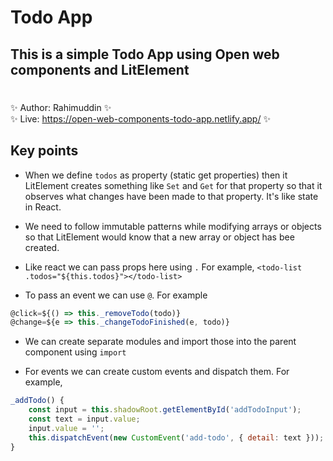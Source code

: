 # Todo App

## This is a simple Todo App using Open web components and LitElement

#

✨ Author: Rahimuddin ✨ \
✨ Live: https://open-web-components-todo-app.netlify.app/ ✨
## Key points

- When we define `todos` as property (static get properties) then it LitElement creates something like `Set` and `Get` for that property so that it observes what changes have been made to that property. It's like state in React.

- We need to follow immutable patterns while modifying arrays or objects so that LitElement would know that a new array or object has bee created.

- Like react we can pass props here using `.` For example, `<todo-list .todos="${this.todos}"></todo-list>`

- To pass an event we can use `@`. For example
```javascript
@click=${() => this._removeTodo(todo)}
@change=${e => this._changeTodoFinished(e, todo)}
```

- We can create separate modules and import those into the parent component using `import`

- For events we can create custom events and dispatch them. For example,
```javascript
_addTodo() {
    const input = this.shadowRoot.getElementById('addTodoInput');
    const text = input.value;
    input.value = '';
    this.dispatchEvent(new CustomEvent('add-todo', { detail: text }));
}
```